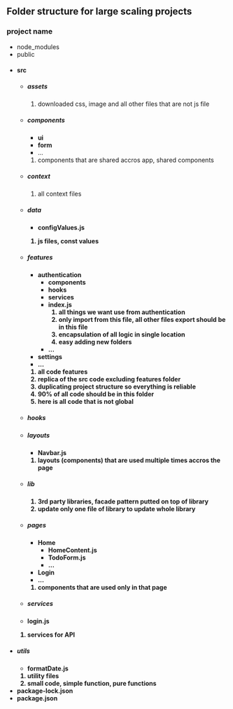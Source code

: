## Folder structure for large scaling projects

### project name
- node_modules
- public
- #### src
    - ##### assets
        1. downloaded css, image and all other files that are not js file
    - ##### components
        - <b>ui</b>
        - <b>form</b>
        - ...
        1. components that are shared accros app, shared components
    - ##### context
        1. all context files
    - ##### data
        - <b>configValues.js<b>
        1. js files, const values
    - ##### features
        - <b>authentication</b>
            - <b>components</b>
            - <b>hooks</b>
            - <b>services</b>
            - <b>index.js</b>
                1. all things we want use from authentication 
                2. only import from this file, all other files export should be in this file
                3. encapsulation of all logic in single location
                4. easy adding new folders
            - <b>...</b>
        - <b>settings</b>
        - <b>...</b>
        1. all code features
        2. replica of the src code excluding features folder
        3. duplicating project structure so everything is reliable
        4. 90% of all code should be in this folder
        5. here is all code that is not global
    - ##### hooks
    - ##### layouts
        - <b>Navbar.js</b>
        1. layouts (components) that are used multiple times accros the page
    - ##### lib
        1. 3rd party libraries, facade pattern putted on top of library 
        2. update only one file of library to update whole library
    - ##### pages
        - <b>Home</b>
            - <b>HomeContent.js</b>
            - <b>TodoForm.js</b>
            - ...
        - <b>Login</b>
        - ...
        1. components that are used only in that page
    - ##### services
    - <b>login.js</b>
    1. services for API
- ##### utils
    - <b>formatDate.js</b>
    1. utility files
    2. small code, simple function, pure functions
- package-lock.json
- package.json